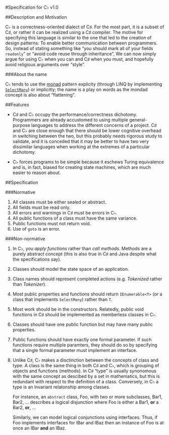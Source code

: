 #Specification for C♭ v1.0

##Description and Motivation

C♭ is a correctness-oriented dialect of C♯. For the most part, it is a subset of C♯, or rather it can be realized using a C♯ compiler. The motive for specifying this language is similar to the one that led to the creation of design patterns: To enable better communication between programmers. So, instead of stating something like “you should mark all of your fields `readonly`” or “avoid code reuse through inheritance”,  We can now simply argue for using C♭ when you can and C♯ when you must, and hopefully avoid religious arguments over “style”.

###About the name

C♭ tends to use the [monad](https://en.wikipedia.org/wiki/Monad_(functional_programming)) pattern explicity (through LINQ by implementing [`SelectMany`](http://stackoverflow.com/questions/19321868/linq-selectmany-is-bind)) or implicitly; the name is a play on words as the mondad concept is also about “flattening”.

##Features

* C♯ and C♭ occupy the performance/correctness dichotomy. Programmers are already accustomed to using multiple general-purpose languages to address the different concerns of a project. C♯ and C♭ are close enough that there should be lower cognitive overhead in switching between the two, but this probably needs rigorous study to validate, and it is conceded that it may be better to have two very dissimilar languages when working at the extremes of a particular dichotomy.

* C♭ forces programs to be simple because it eschews Turing equivalence and is, in fact, biased for creating state machines, which are much easier to reason about.


##Specification

###Normative

1.	All classes must be either sealed or abstract.
2.	All fields must be read only.
3.	All errors and warnings in C♯ must be errors in C♭.
4.	All public functions of a class must have the same variance.
5.	Public functions must not return void.
6.	Use of `goto` is an error.

###Non-normative

1.	In C♭, you *apply functions* rather than *call methods*. Methods are a purely abstract concept (this is also true in C♯ and Java despite what the specifications say).
2.	Classes should model the state space of an application.
3.	Class names should represent completed actions (e.g. *Tokenized* rather than *Tokenizer*).
4.	Most public properties and functions should return `IEnumerable<T>` (or a class that implements `SelectMany`) rather than `T`.
5.	Most work should be in the constructors. Relatedly, public void functions in C♯ should be implemented as memberless classes in C♭.
6.	Classes should have one public function but may have many public properties.
7.	Public functions should have exactly one formal parameter. If such functions require multiple paramters, they should do so by specifying that a single formal parameter must implement an interface.
8.	Unlike C♯, C♭ makes a disctinction between the concepts of class and type. A class is the same thing in both C♯ and C♭, which is grouping of objects and functions (methods). In C♯ “type” is usually synonomous with the same concept as descibed by a set in mathematics, but this is redundant with respect to the definition of a class. Conversely, in C♭ a type is an invariant relatonship among classes. 
    
    For instance, an `abstract` class, Foo, with two or more subclasses, Bar1, Bar2, ... describes a logical disjunction where Foo is either a Bar1, **or** a Bar2, **or**, ... 

    Similarly, we can model logical conjunctions using interfaces. Thus, if Foo implements interfaces for IBar and IBaz then an instance of Foo is at once an IBar **and** an IBaz.
	


